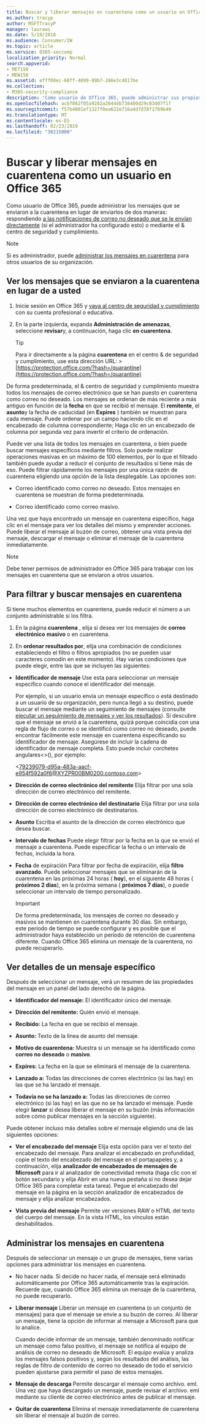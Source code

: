 ```yaml
---
title: Buscar y liberar mensajes en cuarentena como un usuario en Office 365
ms.author: tracyp
author: MSFTTracyP
manager: laurawi
ms.date: 5/19/2018
ms.audience: Consumer/IW
ms.topic: article
ms.service: O365-seccomp
localization_priority: Normal
search.appverid:
- MET150
- MEW150
ms.assetid: efff08ec-68ff-4099-89b7-266e3c4817be
ms.collection:
- M365-security-compliance
description: 'Como usuario de Office 365, puede administrar sus propios mensajes de correo no deseado en cuarentena de dos maneras: respondiendo a las notificaciones de correo no deseado que se le envían directamente (si el administrador ha configurado esta característica) o mediante la característica de cuarentena de correo &amp; no deseado en el cumplimiento de seguridad Datacenter.'
ms.openlocfilehash: acbf862f05a9282a26444b738400d29c03d07f1f
ms.sourcegitcommit: f57b4001ef1327f0ea622e716a4d7d78f1769b49
ms.translationtype: MT
ms.contentlocale: es-ES
ms.lasthandoff: 02/23/2019
ms.locfileid: "30215000"
---
```

# <a name="find-and-release-quarantined-messages-as-a-user-in-office-365"></a>Buscar y liberar mensajes en cuarentena como un usuario en Office 365

Como usuario de Office 365, puede administrar los mensajes que se enviaron a la cuarentena en lugar de enviarlos de dos maneras: respondiendo [a las notificaciones de correo no deseado que se le envían directamente](use-spam-notifications-to-release-and-report-quarantined-messages.md) (si el administrador ha configurado esto) o mediante el &amp; centro de seguridad y cumplimiento. 
  
> [!NOTE]
> Si es administrador, puede [administrar los mensajes en cuarentena](manage-quarantined-messages-and-files.md) para otros usuarios de su organización. 
  
## <a name="view-messages-that-were-sent-to-quarantine-instead-of-to-you"></a>Ver los mensajes que se enviaron a la cuarentena en lugar de a usted

1. Inicie sesión en Office 365 y [vaya al centro de seguridad y cumplimiento](go-to-the-securitycompliance-center.md) con su cuenta profesional o educativa. 
    
2. En la parte izquierda, expanda **Administración de amenazas**, seleccione **revisar**y, a continuación, haga clic **en cuarentena**.
    
    > [!TIP]
    > Para ir directamente a la página **cuarentena** en el centro &amp; de seguridad y cumplimiento, use esta dirección URL: >[https://protection.office.com/?hash=/quarantine](https://protection.office.com/?hash=/quarantine)
  
De forma predeterminada, el &amp; centro de seguridad y cumplimiento muestra todos los mensajes de correo electrónico que se han puesto en cuarentena como correo no deseado. Los mensajes se ordenan de más reciente a más antiguo en función de la **fecha** en que se recibió el mensaje. El **remitente**, el **asunto**y la fecha de caducidad (en **Expires** ) también se muestran para cada mensaje. Puede ordenar por un campo haciendo clic en el encabezado de columna correspondiente; Haga clic en un encabezado de columna por segunda vez para invertir el criterio de ordenación. 
  
Puede ver una lista de todos los mensajes en cuarentena, o bien puede buscar mensajes específicos mediante filtros. Solo puede realizar operaciones masivas en un máximo de 100 elementos, por lo que el filtrado también puede ayudar a reducir el conjunto de resultados si tiene más de eso. Puede filtrar rápidamente los mensajes por una única razón de cuarentena eligiendo una opción de la lista desplegable. Las opciones son:
  
- Correo identificado como correo no deseado. Estos mensajes en cuarentena se muestran de forma predeterminada.
    
- Correo identificado como correo masivo.
    
Una vez que haya encontrado un mensaje en cuarentena específico, haga clic en el mensaje para ver los detalles del mismo y emprender acciones. Puede liberar el mensaje al buzón de correo, obtener una vista previa del mensaje, descargar el mensaje o eliminar el mensaje de la cuarentena inmediatamente.
  
> [!NOTE]
> Debe tener permisos de administrador en Office 365 para trabajar con los mensajes en cuarentena que se enviaron a otros usuarios. 
  
## <a name="to-filter-and-find-quarantined-messages"></a>Para filtrar y buscar mensajes en cuarentena

Si tiene muchos elementos en cuarentena, puede reducir el número a un conjunto administrable si los filtra.
  
1. En la página **cuarentena** , elija si desea ver los mensajes de **correo electrónico** **masivo** o en cuarentena. 
    
2. En **ordenar resultados por**, elija una combinación de condiciones estableciendo el filtro o filtros apropiados (no se pueden usar caracteres comodín en este momento). Hay varias condiciones que puede elegir, entre las que se incluyen las siguientes:
    
  - **Identificador de mensaje** Use esta para seleccionar un mensaje específico cuando conoce el identificador del mensaje. 
    
    Por ejemplo, si un usuario envía un mensaje específico o está destinado a un usuario de su organización, pero nunca llegó a su destino, puede buscar el mensaje mediante un seguimiento de mensajes (consulte [ejecutar un seguimiento de mensajes y ver los resultados](https://go.microsoft.com/fwlink/?LinkId=799737)). Si descubre que el mensaje se envió a la cuarentena, quizá porque coincidía con una regla de flujo de correo o se identificó como correo no deseado, puede encontrar fácilmente este mensaje en cuarentena especificando su identificador de mensaje. Asegúrese de incluir la cadena de identificador de mensaje completa. Esto puede incluir corchetes angulares\<\>(), por ejemplo:
    
    \<79239079-d95a-483a-aacf-e954f592a0f6@XYZPR00BM0200.contoso.com\>
    
  - **Dirección de correo electrónico del remitente** Elija filtrar por una sola dirección de correo electrónico del remitente. 
    
  - **Dirección de correo electrónico del destinatario** Elija filtrar por una sola dirección de correo electrónico de destinatarios. 
    
  - **Asunto** Escriba el asunto de la dirección de correo electrónico que desea buscar. 
    
  - **Intervalo de fechas** Puede elegir filtrar por la fecha en la que se envió el mensaje a cuarentena. Puede especificar la fecha o un intervalo de fechas, incluida la hora. 
    
  - **Fecha** de expiración Para filtrar por fecha de expiración, elija **filtro avanzado**. Puede seleccionar mensajes que se eliminarán de la cuarentena en las próximas 24 horas ( **hoy**), en el siguiente 48 horas ( **próximos 2 días**), en la próxima semana ( **próximos 7 días**), o puede seleccionar un intervalo de tiempo personalizado.
    
    > [!IMPORTANT]
    > De forma predeterminada, los mensajes de correo no deseado y masivos se mantienen en cuarentena durante 30 días. Sin embargo, este período de tiempo se puede configurar y es posible que el administrador haya establecido un período de retención de cuarentena diferente. Cuando Office 365 elimina un mensaje de la cuarentena, no puede recuperarlo. 
  
## <a name="view-details-for-a-specific-message"></a>Ver detalles de un mensaje específico

Después de seleccionar un mensaje, verá un resumen de las propiedades del mensaje en un panel del lado derecho de la página.
  
- **Identificador del mensaje:** El identificador único del mensaje. 
    
- **Dirección del remitente:** Quién envió el mensaje. 
    
- **Recibido:** La fecha en que se recibió el mensaje. 
    
- **Asunto:** Texto de la línea de asunto del mensaje. 
    
- **Motivo de cuarentena:** Muestra si un mensaje se ha identificado como **correo no deseado** o **masivo**.
    
- **Expires:** La fecha en la que se eliminará el mensaje de la cuarentena. 
    
- **Lanzado a:** Todas las direcciones de correo electrónico (si las hay) en las que se ha lanzado el mensaje. 
    
- **Todavía no se ha lanzado a:** Todas las direcciones de correo electrónico (si las hay) en las que no se ha lanzado el mensaje. Puede elegir **lanzar** si desea liberar el mensaje en su buzón (más información sobre cómo publicar mensajes en la sección siguiente). 
    
Puede obtener incluso más detalles sobre el mensaje eligiendo una de las siguientes opciones:
  
- **Ver el encabezado del mensaje** Elija esta opción para ver el texto del encabezado del mensaje. Para analizar el encabezado en profundidad, copie el texto del encabezado del mensaje en el portapapeles y, a continuación, elija **analizador de encabezados de mensajes de Microsoft** para ir al analizador de conectividad remota (haga clic con el botón secundario y elija Abrir en una nueva pestaña si no desea dejar Office 365 para completar esta tarea). Pegue el encabezado del mensaje en la página en la sección analizador de encabezados de mensaje y elija analizar encabezados. 
    
- **Vista previa del mensaje** Permite ver versiones RAW o HTML del texto del cuerpo del mensaje. En la vista HTML, los vínculos están deshabilitados. 
    
## <a name="manage-your-quarantined-messages"></a>Administrar los mensajes en cuarentena

Después de seleccionar un mensaje o un grupo de mensajes, tiene varias opciones para administrar los mensajes en cuarentena.
  
- No hacer nada. Si decide no hacer nada, el mensaje será eliminado automáticamente por Office 365 automáticamente tras la expiración. Recuerde que, cuando Office 365 elimina un mensaje de la cuarentena, no puede recuperarlo.
    
- **Liberar mensaje** Liberar un mensaje en cuarentena (o un conjunto de mensajes) para que el mensaje se envíe a su buzón de correo. Al liberar un mensaje, tiene la opción de informar al mensaje a Microsoft para que lo analice. 
    
    Cuando decide informar de un mensaje, también denominado notificar un mensaje como falso positivo, el mensaje se notifica al equipo de análisis de correo no deseado de Microsoft. El equipo evalúa y analiza los mensajes falsos positivos y, según los resultados del análisis, las reglas de filtro de contenido de correo no deseado de todo el servicio pueden ajustarse para permitir el paso de estos mensajes.
    
- **Mensaje de descarga** Permite descargar el mensaje como archivo. eml. Una vez que haya descargado un mensaje, puede revisar el archivo. eml mediante su cliente de correo electrónico antes de publicar el mensaje. 
    
- **Quitar de cuarentena** Elimina el mensaje inmediatamente de cuarentena sin liberar el mensaje al buzón de correo. 
    


